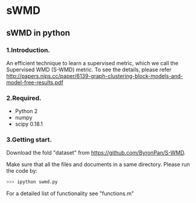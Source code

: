 # sWMD
## sWMD in python


### 1.Introduction.

An efficient technique to learn a supervised metric, which we call the Supervised WMD (S-WMD) metric. To see the details, please refer http://papers.nips.cc/paper/6139-graph-clustering-block-models-and-model-free-results.pdf



### 2.Required.

* Python 2
* numpy
* scipy 0.18.1



### 3.Getting start.
Download the fold "dataset" from https://github.com/ByronPan/S-WMD.  

Make sure that all the files and documents in a same directory. Please run the code by:

```python
>>> ipython swmd.py

```

For a detailed list of functionality see "functions.m"
